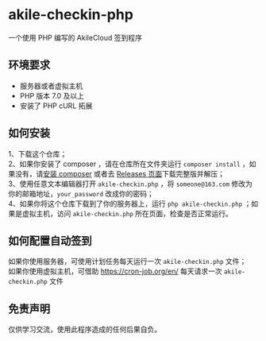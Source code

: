 # akile-checkin-php
一个使用 PHP 编写的 AkileCloud 签到程序
## 环境要求
- 服务器或者虚拟主机
- PHP 版本 7.0 及以上
- 安装了 PHP cURL 拓展
## 如何安装
1、下载这个仓库；  
2、如果你安装了 composer ，请在仓库所在文件夹运行 `composer install` ，如果没有，请[安装 composer](https://www.runoob.com/w3cnote/composer-install-and-usage.html) 或者去 [Releases 页面](https://github.com/yucho123987/akile-checkin-php/releases)下载完整版并解压；  
3、使用任意文本编辑器打开 `akile-checkin.php` ，将 `someone@163.com` 修改为你的邮箱地址，`your_password` 改成你的密码；  
4、如果你将这个仓库下载到了你的服务器上，运行 `php akile-checkin.php` ；如果是虚拟主机，访问 `akile-checkin.php` 所在页面，检查是否正常运行。
## 如何配置自动签到
如果你使用服务器，可使用计划任务每天运行一次 `akile-checkin.php` 文件；  
如果你使用虚拟主机，可借助 https://cron-job.org/en/ 每天请求一次 `akile-checkin.php` 文件
## 免责声明
仅供学习交流，使用此程序造成的任何后果自负。